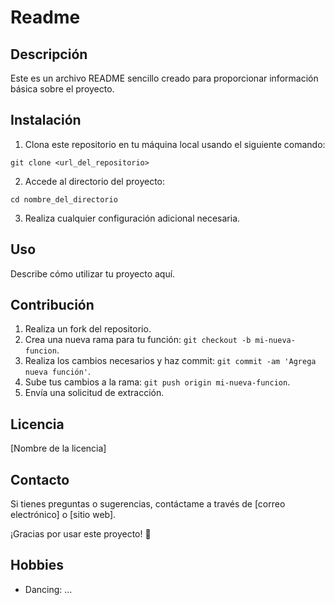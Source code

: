 # Readme

## Descripción

Este es un archivo README sencillo creado para proporcionar información básica sobre el proyecto.

## Instalación

1. Clona este repositorio en tu máquina local usando el siguiente comando:

```
git clone <url_del_repositorio>
```

2. Accede al directorio del proyecto:

```
cd nombre_del_directorio
```

3. Realiza cualquier configuración adicional necesaria.

## Uso

Describe cómo utilizar tu proyecto aquí.

## Contribución

1. Realiza un fork del repositorio.
2. Crea una nueva rama para tu función: `git checkout -b mi-nueva-funcion`.
3. Realiza los cambios necesarios y haz commit: `git commit -am 'Agrega nueva función'`.
4. Sube tus cambios a la rama: `git push origin mi-nueva-funcion`.
5. Envía una solicitud de extracción.

## Licencia

[Nombre de la licencia]

## Contacto

Si tienes preguntas o sugerencias, contáctame a través de [correo electrónico] o [sitio web].

¡Gracias por usar este proyecto! 🚀

## Hobbies
- Dancing: ...
